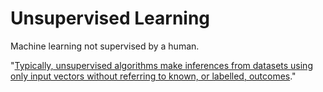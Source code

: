 # Unsupervised Learning

Machine learning not supervised by a human.

"[Typically, unsupervised algorithms make inferences from datasets using only input vectors without referring to known, or labelled, outcomes](https://towardsdatascience.com/understanding-k-means-clustering-in-machine-learning-6a6e67336aa1)."
